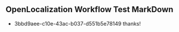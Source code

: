 ## OpenLocalization Workflow Test MarkDown
* 3bbd9aee-c10e-43ac-b037-d551b5e78149 
thanks!<!--HONumber=Mar16_HO3-->
